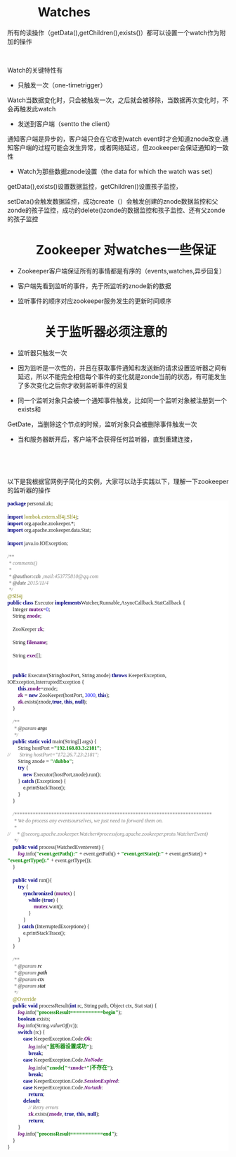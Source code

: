 <h1 style="margin-left:56px;">&nbsp; Watches</h1>
<p><span style="font-family:'宋体';">所有的读操作（</span>getData(),getChildren(),exists()<span style="font-family:'宋体';">）都可以设置一个</span>watch<span style="font-family:'宋体';">作为附加的操作</span></p>
<p>&nbsp;</p>
<p>Watch<span style="font-family:'宋体';">的关键特性有</span></p>
<ul style="list-style-type:disc;" class="list-paddingleft-2">
 <li><p><span style="font-family:'宋体';">只触发一次（</span>one-timetrigger<span style="font-family:'宋体';">）</span></p></li>
</ul>
<p style="text-indent:0;">Watch<span style="font-family:'宋体';">当数据变化时，只会被触发一次，之后就会被移除，当数据再次变化时，不会再触发此</span>watch</p>
<ul style="list-style-type:disc;" class="list-paddingleft-2">
 <li><p><span style="font-family:'宋体';">发送到客户端（</span>sentto the client<span style="font-family:'宋体';">）</span></p></li>
</ul>
<p style="text-indent:0;"><span style="font-family:'宋体';">通知客户端是异步的，客户端只会在它收到</span>watch event<span style="font-family:'宋体';">时才会知道</span>znode<span style="font-family:'宋体';">改变</span>.<span style="font-family:'宋体';">通知客户端的过程可能会发生异常，或者网络延迟，但</span>zookeeper<span style="font-family:'宋体';">会保证通知的一致性</span></p>
<ul style="list-style-type:disc;" class="list-paddingleft-2">
 <li><p>Watch<span style="font-family:'宋体';">为那些数据</span>znode<span style="font-family:'宋体';">设置（</span>the data for which the watch was set<span style="font-family:'宋体';">）</span></p></li>
</ul>
<p style="text-indent:0;">getData(),exists()<span style="font-family:'宋体';">设置数据监控，</span>getChildren()<span style="font-family:'宋体';">设置孩子监控，</span></p>
<p style="text-indent:0;">setData()<span style="font-family:'宋体';">会触发数据监控，成功</span>create<span style="font-family:'宋体';">（）会触发创建的</span>znode<span style="font-family:'宋体';">数据监控和父</span>zonde<span style="font-family:'宋体';">的孩子监控，成功的</span>delete()zonde<span style="font-family:'宋体';">的数据监控和孩子监控、还有父</span>zonde<span style="font-family:'宋体';">的孩子监控</span></p>
<h1 style="margin-left:56px;"><span>&nbsp;</span><span style="font-weight:normal;font-size:9px;font-family:'Times New Roman';">&nbsp;</span>Zookeeper <span style="font-family:'宋体';">对</span>watches<span style="font-family:'宋体';">一些保证</span></h1>
<ul style="list-style-type:disc;" class="list-paddingleft-2">
 <li><p>Zookeeper<span style="font-family:'宋体';">客户端保证所有的事情都是有序的（</span>events,watches,<span style="font-family:'宋体';">异步回复）</span></p></li>
 <li><p><span style="font-family:'宋体';">客户端先看到监听的事件，先于所监听的</span>znode<span style="font-family:'宋体';">新的数据</span></p></li>
 <li><p><span style="font-family:'宋体';">监听事件的顺序对应</span>zookeeper<span style="font-family:'宋体';">服务发生的更新时间顺序</span></p><h1 style="margin-left:56px;"><span style="font-weight:normal;font-size:9px;font-family:'Times New Roman';">&nbsp; </span><span style="font-family:'宋体';">关于监听器必须注意的</span></h1></li>
 <li><p><span style="font-family:'宋体';">监听器只触发一次</span></p></li>
 <li><p><span style="font-family:'宋体';">因为监听是一次性的，并且在获取事件通知和发送新的请求设置监听器之间有延迟，所以不能完全相信每个事件的变化就是</span>zonde<span style="font-family:'宋体';">当前的状态，有可能发生了多次变化之后你才收到监听事件的回复</span></p></li>
 <li><p><span style="font-family:'宋体';">同一个监听对象只会被一个通知事件触发，比如同一个监听对象被注册到一个</span>exists<span style="font-family:'宋体';">和</span></p></li>
</ul>
<p style="text-indent:0;">GetDate<span style="font-family:'宋体';">，当删除这个节点的时候，监听对象只会被删除事件触发一次</span></p>
<ul style="list-style-type:disc;" class="list-paddingleft-2">
 <li><p><span style="font-family:'宋体';">当和服务器断开后，客户端不会获得任何监听器，直到重建连接，</span></p></li>
</ul>
<p style="text-indent:0;">&nbsp;</p>
<p style="text-indent:0;">&nbsp;</p>
<p style="text-indent:0;"><span style="font-family:'宋体';">以下是我根据官网例子简化的实例，大家可以动手实践以下，理解一下</span>zookeeper<span style="font-family:'宋体';">的监听器的操作</span></p>
<p style="background:#FFFFFF;"><strong><span style="font-size:12px;font-family:'宋体';color:#000080;">package </span></strong><span style="font-size:12px;font-family:'宋体';">personal.zk;<br><br></span><strong><span style="font-size:12px;font-family:'宋体';color:#000080;">import </span></strong><span style="font-size:12px;font-family:'宋体';color:#808000;">lombok.extern.slf4j.Slf4j</span><span style="font-size:12px;font-family:'宋体';">;<br></span><strong><span style="font-size:12px;font-family:'宋体';color:#000080;">import </span></strong><span style="font-size:12px;font-family:'宋体';">org.apache.zookeeper.*;<br></span><strong><span style="font-size:12px;font-family:'宋体';color:#000080;">import </span></strong><span style="font-size:12px;font-family:'宋体';">org.apache.zookeeper.data.Stat;<br><br></span><strong><span style="font-size:12px;font-family:'宋体';color:#000080;">import </span></strong><span style="font-size:12px;font-family:'宋体';">java.io.IOException;<br><br></span><em><span style="font-size:12px;font-family:'宋体';color:#808080;">/**<br>&nbsp;* comments()<br>&nbsp;*<br>&nbsp;* <strong>@author:czh </strong>,mail:453775810@qq.com<br>&nbsp;* <strong>@date </strong>2015/11/4<br>&nbsp;*/<br></span></em><span style="font-size:12px;font-family:'宋体';color:#808000;">@Slf4j<br></span><strong><span style="font-size:12px;font-family:'宋体';color:#000080;">public class </span></strong><span style="font-size:12px;font-family:'宋体';">Executor </span><strong><span style="font-size:12px;font-family:'宋体';color:#000080;">implements</span></strong><span style="font-size:12px;font-family:'宋体';">Watcher,Runnable,AsyncCallback.StatCallback {<br>&nbsp;&nbsp;&nbsp; Integer </span><strong><span style="font-size:12px;font-family:'宋体';color:#660E7A;">mutex</span></strong><span style="font-size:12px;font-family:'宋体';">=</span><span style="font-size:12px;font-family:'宋体';color:#0000FF;">0</span><span style="font-size:12px;font-family:'宋体';">;<br>&nbsp;&nbsp;&nbsp; String </span><strong><span style="font-size:12px;font-family:'宋体';color:#660E7A;">znode</span></strong><span style="font-size:12px;font-family:'宋体';">;<br><br>&nbsp;&nbsp;&nbsp; ZooKeeper </span><strong><span style="font-size:12px;font-family:'宋体';color:#660E7A;">zk</span></strong><span style="font-size:12px;font-family:'宋体';">;<br><br>&nbsp;&nbsp;&nbsp; String </span><strong><span style="font-size:12px;font-family:'宋体';color:#660E7A;">filename</span></strong><span style="font-size:12px;font-family:'宋体';">;<br><br>&nbsp;&nbsp;&nbsp; String </span><strong><span style="font-size:12px;font-family:'宋体';color:#660E7A;">exec</span></strong><span style="font-size:12px;font-family:'宋体';">[];<br><br><br>&nbsp;&nbsp;&nbsp; </span><strong><span style="font-size:12px;font-family:'宋体';color:#000080;">public </span></strong><span style="font-size:12px;font-family:'宋体';">Executor(StringhostPort, String znode) </span><strong><span style="font-size:12px;font-family:'宋体';color:#000080;">throws </span></strong><span style="font-size:12px;font-family:'宋体';">KeeperException, IOException,InterruptedException {<br>&nbsp;&nbsp;&nbsp;&nbsp;&nbsp;&nbsp;&nbsp; </span><strong><span style="font-size:12px;font-family:'宋体';color:#000080;">this</span></strong><span style="font-size:12px;font-family:'宋体';">.</span><strong><span style="font-size:12px;font-family:'宋体';color:#660E7A;">znode</span></strong><span style="font-size:12px;font-family:'宋体';">=znode;<br>&nbsp;&nbsp;&nbsp;&nbsp;&nbsp;&nbsp;&nbsp; </span><strong><span style="font-size:12px;font-family:'宋体';color:#660E7A;">zk </span></strong><span style="font-size:12px;font-family:'宋体';">= </span><strong><span style="font-size:12px;font-family:'宋体';color:#000080;">new </span></strong><span style="font-size:12px;font-family:'宋体';">ZooKeeper(hostPort, </span><span style="font-size:12px;font-family:'宋体';color:#0000FF;">3000</span><span style="font-size:12px;font-family:'宋体';">, </span><strong><span style="font-size:12px;font-family:'宋体';color:#000080;">this</span></strong><span style="font-size:12px;font-family:'宋体';">);<br>&nbsp;&nbsp;&nbsp;&nbsp;&nbsp;&nbsp;&nbsp; </span><strong><span style="font-size:12px;font-family:'宋体';color:#660E7A;">zk</span></strong><span style="font-size:12px;font-family:'宋体';">.exists(znode,</span><strong><span style="font-size:12px;font-family:'宋体';color:#000080;">true</span></strong><span style="font-size:12px;font-family:'宋体';">, </span><strong><span style="font-size:12px;font-family:'宋体';color:#000080;">this</span></strong><span style="font-size:12px;font-family:'宋体';">, </span><strong><span style="font-size:12px;font-family:'宋体';color:#000080;">null</span></strong><span style="font-size:12px;font-family:'宋体';">);<br>&nbsp;&nbsp;&nbsp; }<br><br>&nbsp; &nbsp;&nbsp;</span><em><span style="font-size:12px;font-family:'宋体';color:#808080;">/**<br>&nbsp;&nbsp;&nbsp;&nbsp; * <strong>@param </strong></span></em><strong><em><span style="font-size:12px;font-family:'宋体';color:#3D3D3D;">args<br>&nbsp;&nbsp;&nbsp;&nbsp; </span></em></strong><em><span style="font-size:12px;font-family:'宋体';color:#808080;">*/<br>&nbsp;&nbsp;&nbsp; </span></em><strong><span style="font-size:12px;font-family:'宋体';color:#000080;">public static void </span></strong><span style="font-size:12px;font-family:'宋体';">main(String[] args) {<br>&nbsp;&nbsp;&nbsp;&nbsp;&nbsp;&nbsp;&nbsp; String hostPort =</span><strong><span style="font-size:12px;font-family:'宋体';color:#008000;">"192.168.83.3:2181"</span></strong><span style="font-size:12px;font-family:'宋体';">;<br></span><em><span style="font-size:12px;font-family:'宋体';color:#808080;">//&nbsp;&nbsp;&nbsp;&nbsp;&nbsp;&nbsp;&nbsp;String hostPort="172.26.7.23:2181";<br>&nbsp;&nbsp;&nbsp;&nbsp;&nbsp;&nbsp;&nbsp; </span></em><span style="font-size:12px;font-family:'宋体';">String znode = </span><strong><span style="font-size:12px;font-family:'宋体';color:#008000;">"/dubbo"</span></strong><span style="font-size:12px;font-family:'宋体';">;<br>&nbsp;&nbsp;&nbsp;&nbsp;&nbsp;&nbsp;&nbsp; </span><strong><span style="font-size:12px;font-family:'宋体';color:#000080;">try </span></strong><span style="font-size:12px;font-family:'宋体';">{<br>&nbsp;&nbsp;&nbsp;&nbsp;&nbsp;&nbsp;&nbsp;&nbsp;&nbsp;&nbsp;&nbsp; </span><strong><span style="font-size:12px;font-family:'宋体';color:#000080;">new </span></strong><span style="font-size:12px;font-family:'宋体';">Executor(hostPort,znode).run();<br>&nbsp;&nbsp;&nbsp;&nbsp;&nbsp;&nbsp;&nbsp; } </span><strong><span style="font-size:12px;font-family:'宋体';color:#000080;">catch </span></strong><span style="font-size:12px;font-family:'宋体';">(Exceptione) {<br>&nbsp;&nbsp;&nbsp;&nbsp;&nbsp;&nbsp;&nbsp;&nbsp;&nbsp;&nbsp;&nbsp; e.printStackTrace();<br>&nbsp;&nbsp;&nbsp;&nbsp;&nbsp;&nbsp;&nbsp; }<br>&nbsp;&nbsp;&nbsp; }<br><br>&nbsp;&nbsp;&nbsp; </span><em><span style="font-size:12px;font-family:'宋体';color:#808080;">/***************************************************************************<br>&nbsp;&nbsp;&nbsp;&nbsp; * We do process any eventsourselves, we just need to forward them on.<br>&nbsp;&nbsp;&nbsp;&nbsp; *<br>//&nbsp;&nbsp;&nbsp;&nbsp; * @seeorg.apache.zookeeper.Watcher#process(org.apache.zookeeper.proto.WatcherEvent)<br>&nbsp;&nbsp;&nbsp;&nbsp; */<br>&nbsp;&nbsp;&nbsp; </span></em><strong><span style="font-size:12px;font-family:'宋体';color:#000080;">public void </span></strong><span style="font-size:12px;font-family:'宋体';">process(WatchedEventevent) {<br>&nbsp;&nbsp;&nbsp;&nbsp;&nbsp;&nbsp;&nbsp; </span><strong><em><span style="font-size:12px;font-family:'宋体';color:#660E7A;">log</span></em></strong><span style="font-size:12px;font-family:'宋体';">.info(</span><strong><span style="font-size:12px;font-family:'宋体';color:#008000;">"event.getPath():" </span></strong><span style="font-size:12px;font-family:'宋体';">+ event.getPath() + </span><strong><span style="font-size:12px;font-family:'宋体';color:#008000;">"event.getState():" </span></strong><span style="font-size:12px;font-family:'宋体';">+ event.getState() + </span><strong><span style="font-size:12px;font-family:'宋体';color:#008000;">"event.getType():" </span></strong><span style="font-size:12px;font-family:'宋体';">+ event.getType());<br>&nbsp;&nbsp;&nbsp; }<br><br>&nbsp;&nbsp;&nbsp; </span><strong><span style="font-size:12px;font-family:'宋体';color:#000080;">public void </span></strong><span style="font-size:12px;font-family:'宋体';">run(){<br>&nbsp;&nbsp;&nbsp;&nbsp;&nbsp;&nbsp;&nbsp; </span><strong><span style="font-size:12px;font-family:'宋体';color:#000080;">try </span></strong><span style="font-size:12px;font-family:'宋体';">{<br>&nbsp;&nbsp;&nbsp;&nbsp;&nbsp;&nbsp;&nbsp;&nbsp;&nbsp;&nbsp;&nbsp; </span><strong><span style="font-size:12px;font-family:'宋体';color:#000080;">synchronized </span></strong><span style="font-size:12px;font-family:'宋体';">(</span><strong><span style="font-size:12px;font-family:'宋体';color:#660E7A;">mutex</span></strong><span style="font-size:12px;font-family:'宋体';">) {<br>&nbsp;&nbsp;&nbsp;&nbsp;&nbsp;&nbsp;&nbsp;&nbsp;&nbsp;&nbsp;&nbsp;&nbsp;&nbsp;&nbsp;&nbsp; </span><strong><span style="font-size:12px;font-family:'宋体';color:#000080;">while </span></strong><span style="font-size:12px;font-family:'宋体';">(</span><strong><span style="font-size:12px;font-family:'宋体';color:#000080;">true</span></strong><span style="font-size:12px;font-family:'宋体';">) {<br>&nbsp;&nbsp;&nbsp;&nbsp;&nbsp;&nbsp;&nbsp;&nbsp;&nbsp;&nbsp;&nbsp;&nbsp;&nbsp;&nbsp;&nbsp;&nbsp;&nbsp;&nbsp;&nbsp; </span><strong><span style="font-size:12px;font-family:'宋体';color:#660E7A;">mutex</span></strong><span style="font-size:12px;font-family:'宋体';">.wait();<br>&nbsp;&nbsp;&nbsp;&nbsp;&nbsp;&nbsp;&nbsp;&nbsp;&nbsp;&nbsp;&nbsp;&nbsp;&nbsp;&nbsp;&nbsp; }<br>&nbsp;&nbsp;&nbsp;&nbsp;&nbsp;&nbsp;&nbsp;&nbsp;&nbsp;&nbsp;&nbsp; }<br>&nbsp;&nbsp;&nbsp;&nbsp;&nbsp;&nbsp;&nbsp; } </span><strong><span style="font-size:12px;font-family:'宋体';color:#000080;">catch </span></strong><span style="font-size:12px;font-family:'宋体';">(InterruptedExceptione) {<br>&nbsp;&nbsp;&nbsp;&nbsp;&nbsp;&nbsp;&nbsp;&nbsp;&nbsp; &nbsp;&nbsp;e.printStackTrace();<br>&nbsp;&nbsp;&nbsp;&nbsp;&nbsp;&nbsp;&nbsp; }<br>&nbsp;&nbsp;&nbsp; }<br><br>&nbsp;&nbsp;&nbsp; </span><em><span style="font-size:12px;font-family:'宋体';color:#808080;">/**<br>&nbsp;&nbsp;&nbsp;&nbsp; * <strong>@param </strong></span></em><strong><em><span style="font-size:12px;font-family:'宋体';color:#3D3D3D;">rc<br>&nbsp;&nbsp;&nbsp;&nbsp; </span></em></strong><em><span style="font-size:12px;font-family:'宋体';color:#808080;">* <strong>@param </strong></span></em><strong><em><span style="font-size:12px;font-family:'宋体';color:#3D3D3D;">path<br>&nbsp;&nbsp;&nbsp;&nbsp; </span></em></strong><em><span style="font-size:12px;font-family:'宋体';color:#808080;">* <strong>@param </strong></span></em><strong><em><span style="font-size:12px;font-family:'宋体';color:#3D3D3D;">ctx<br>&nbsp;&nbsp;&nbsp;&nbsp; </span></em></strong><em><span style="font-size:12px;font-family:'宋体';color:#808080;">* <strong>@param </strong></span></em><strong><em><span style="font-size:12px;font-family:'宋体';color:#3D3D3D;">stat<br>&nbsp;&nbsp;&nbsp;&nbsp; </span></em></strong><em><span style="font-size:12px;font-family:'宋体';color:#808080;">*/<br>&nbsp;&nbsp;&nbsp; </span></em><span style="font-size:12px;font-family:'宋体';color:#808000;">@Override<br>&nbsp;&nbsp;&nbsp; </span><strong><span style="font-size:12px;font-family:'宋体';color:#000080;">public void </span></strong><span style="font-size:12px;font-family:'宋体';">processResult(</span><strong><span style="font-size:12px;font-family:'宋体';color:#000080;">int </span></strong><span style="font-size:12px;font-family:'宋体';">rc, String path, Object ctx, Stat stat) {<br>&nbsp;&nbsp;&nbsp;&nbsp;&nbsp;&nbsp;&nbsp; </span><strong><em><span style="font-size:12px;font-family:'宋体';color:#660E7A;">log</span></em></strong><span style="font-size:12px;font-family:'宋体';">.info(</span><strong><span style="font-size:12px;font-family:'宋体';color:#008000;">"processResult===========begin"</span></strong><span style="font-size:12px;font-family:'宋体';">);<br>&nbsp;&nbsp;&nbsp;&nbsp;&nbsp;&nbsp;&nbsp; </span><strong><span style="font-size:12px;font-family:'宋体';color:#000080;">boolean </span></strong><span style="font-size:12px;font-family:'宋体';">exists;<br>&nbsp;&nbsp;&nbsp;&nbsp;&nbsp;&nbsp;&nbsp; </span><strong><em><span style="font-size:12px;font-family:'宋体';color:#660E7A;">log</span></em></strong><span style="font-size:12px;font-family:'宋体';">.info(String.<em>valueOf</em>(rc));<br>&nbsp;&nbsp;&nbsp;&nbsp;&nbsp;&nbsp;&nbsp; </span><strong><span style="font-size:12px;font-family:'宋体';color:#000080;">switch </span></strong><span style="font-size:12px;font-family:'宋体';">(rc) {<br>&nbsp;&nbsp;&nbsp;&nbsp;&nbsp;&nbsp;&nbsp;&nbsp;&nbsp;&nbsp;&nbsp; </span><strong><span style="font-size:12px;font-family:'宋体';color:#000080;">case </span></strong><span style="font-size:12px;font-family:'宋体';">KeeperException.Code.</span><strong><em><span style="font-size:12px;font-family:'宋体';color:#660E7A;">Ok</span></em></strong><span style="font-size:12px;font-family:'宋体';">:<br>&nbsp;&nbsp;&nbsp;&nbsp;&nbsp;&nbsp;&nbsp;&nbsp;&nbsp;&nbsp;&nbsp;&nbsp;&nbsp;&nbsp;&nbsp; </span><strong><em><span style="font-size:12px;font-family:'宋体';color:#660E7A;">log</span></em></strong><span style="font-size:12px;font-family:'宋体';">.info(</span><strong><span style="font-size:12px;font-family:'宋体';color:#008000;">"</span></strong><strong><span style="font-size:12px;font-family:'宋体';color:#008000;">监听器设置成功"</span></strong><span style="font-size:12px;font-family:'宋体';">);<br>&nbsp;&nbsp;&nbsp;&nbsp;&nbsp;&nbsp;&nbsp;&nbsp;&nbsp;&nbsp;&nbsp;&nbsp;&nbsp;&nbsp;&nbsp; </span><strong><span style="font-size:12px;font-family:'宋体';color:#000080;">break</span></strong><span style="font-size:12px;font-family:'宋体';">;<br>&nbsp;&nbsp;&nbsp;&nbsp;&nbsp;&nbsp;&nbsp;&nbsp;&nbsp;&nbsp;&nbsp; </span><strong><span style="font-size:12px;font-family:'宋体';color:#000080;">case </span></strong><span style="font-size:12px;font-family:'宋体';">KeeperException.Code.</span><strong><em><span style="font-size:12px;font-family:'宋体';color:#660E7A;">NoNode</span></em></strong><span style="font-size:12px;font-family:'宋体';">:<br>&nbsp;&nbsp;&nbsp;&nbsp;&nbsp;&nbsp;&nbsp;&nbsp;&nbsp; &nbsp;&nbsp;&nbsp;&nbsp;&nbsp;&nbsp;</span><strong><em><span style="font-size:12px;font-family:'宋体';color:#660E7A;">log</span></em></strong><span style="font-size:12px;font-family:'宋体';">.info(</span><strong><span style="font-size:12px;font-family:'宋体';color:#008000;">"znode["</span></strong><span style="font-size:12px;font-family:'宋体';">+</span><strong><span style="font-size:12px;font-family:'宋体';color:#660E7A;">znode</span></strong><span style="font-size:12px;font-family:'宋体';">+</span><strong><span style="font-size:12px;font-family:'宋体';color:#008000;">"]</span></strong><strong><span style="font-size:12px;font-family:'宋体';color:#008000;">不存在"</span></strong><span style="font-size:12px;font-family:'宋体';">);<br>&nbsp;&nbsp;&nbsp;&nbsp;&nbsp;&nbsp;&nbsp;&nbsp;&nbsp;&nbsp;&nbsp;&nbsp;&nbsp;&nbsp;&nbsp; </span><strong><span style="font-size:12px;font-family:'宋体';color:#000080;">break</span></strong><span style="font-size:12px;font-family:'宋体';">;<br>&nbsp;&nbsp;&nbsp;&nbsp;&nbsp;&nbsp;&nbsp;&nbsp;&nbsp;&nbsp;&nbsp; </span><strong><span style="font-size:12px;font-family:'宋体';color:#000080;">case </span></strong><span style="font-size:12px;font-family:'宋体';">KeeperException.Code.</span><strong><em><span style="font-size:12px;font-family:'宋体';color:#660E7A;">SessionExpired</span></em></strong><span style="font-size:12px;font-family:'宋体';">:<br>&nbsp;&nbsp;&nbsp;&nbsp;&nbsp;&nbsp;&nbsp;&nbsp;&nbsp;&nbsp;&nbsp; </span><strong><span style="font-size:12px;font-family:'宋体';color:#000080;">case </span></strong><span style="font-size:12px;font-family:'宋体';">KeeperException.Code.</span><strong><em><span style="font-size:12px;font-family:'宋体';color:#660E7A;">NoAuth</span></em></strong><span style="font-size:12px;font-family:'宋体';">:<br>&nbsp;&nbsp;&nbsp;&nbsp;&nbsp;&nbsp;&nbsp;&nbsp;&nbsp;&nbsp;&nbsp;&nbsp;&nbsp;&nbsp;&nbsp; </span><strong><span style="font-size:12px;font-family:'宋体';color:#000080;">return</span></strong><span style="font-size:12px;font-family:'宋体';">;<br>&nbsp;&nbsp;&nbsp;&nbsp;&nbsp;&nbsp;&nbsp;&nbsp;&nbsp;&nbsp;&nbsp; </span><strong><span style="font-size:12px;font-family:'宋体';color:#000080;">default</span></strong><span style="font-size:12px;font-family:'宋体';">:<br>&nbsp;&nbsp;&nbsp;&nbsp;&nbsp;&nbsp;&nbsp;&nbsp;&nbsp;&nbsp;&nbsp;&nbsp;&nbsp;&nbsp;&nbsp; </span><em><span style="font-size:12px;font-family:'宋体';color:#808080;">// Retry errors<br>&nbsp;&nbsp;&nbsp;&nbsp;&nbsp;&nbsp;&nbsp;&nbsp;&nbsp;&nbsp;&nbsp;&nbsp;&nbsp;&nbsp;&nbsp; </span></em><strong><span style="font-size:12px;font-family:'宋体';color:#660E7A;">zk</span></strong><span style="font-size:12px;font-family:'宋体';">.exists(</span><strong><span style="font-size:12px;font-family:'宋体';color:#660E7A;">znode</span></strong><span style="font-size:12px;font-family:'宋体';">, </span><strong><span style="font-size:12px;font-family:'宋体';color:#000080;">true</span></strong><span style="font-size:12px;font-family:'宋体';">, </span><strong><span style="font-size:12px;font-family:'宋体';color:#000080;">this</span></strong><span style="font-size:12px;font-family:'宋体';">, </span><strong><span style="font-size:12px;font-family:'宋体';color:#000080;">null</span></strong><span style="font-size:12px;font-family:'宋体';">);<br>&nbsp;&nbsp;&nbsp;&nbsp;&nbsp;&nbsp;&nbsp;&nbsp;&nbsp;&nbsp;&nbsp;&nbsp;&nbsp;&nbsp;&nbsp; </span><strong><span style="font-size:12px;font-family:'宋体';color:#000080;">return</span></strong><span style="font-size:12px;font-family:'宋体';">;<br>&nbsp;&nbsp;&nbsp;&nbsp;&nbsp;&nbsp;&nbsp; }<br>&nbsp;&nbsp;&nbsp;&nbsp;&nbsp;&nbsp;&nbsp; </span><strong><em><span style="font-size:12px;font-family:'宋体';color:#660E7A;">log</span></em></strong><span style="font-size:12px;font-family:'宋体';">.info(</span><strong><span style="font-size:12px;font-family:'宋体';color:#008000;">"processResult===========end"</span></strong><span style="font-size:12px;font-family:'宋体';">);<br>&nbsp;&nbsp;&nbsp; }<br>}</span></p>
<p style="text-indent:0;">&nbsp;</p>
<p>&nbsp;</p>
<p><br></p>
